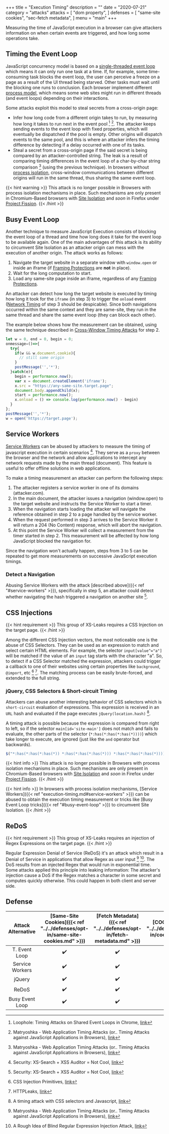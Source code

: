 +++
title = "Execution Timing"
description = ""
date = "2020-07-21"
category = "attacks"
attacks = [
    "dom property",
]
defenses = [
    "same-site cookies",
    "sec-fetch metadata",
]
menu = "main"
+++

Measuring the time of JavaScript execution in a browser can give attackers information on when certain events are triggered, and how long some operations take. 

## Timing the Event Loop

JavaScript concurrency model is based on a [single-threaded event loop](https://developer.mozilla.org/en-US/docs/Web/JavaScript/EventLoop) which means it can only run one task at a time. If, for example, some time-consuming task blocks the event loop, the user can perceive a freeze on a page as a result of the UI thread being starved. Other tasks must wait until the blocking one runs to conclusion. Each browser implement different [process model](https://www.chromium.org/developers/design-documents/process-models), which means some web sites might run in different threads (and event loops) depending on their interactions.

Some attacks exploit this model to steal secrets from a cross-origin page:

- Infer how long code from a different origin takes to run, by measuring how long it takes to run next in the event pool [^1] [^2]. The attacker keeps sending events to the event loop with fixed properties, which will eventually be dispatched if the pool is empty. Other origins will dispatch events to the same pool, and this is where an attacker infers the timing difference by detecting if a delay occurred with one of its tasks.
- Steal a secret from a cross-origin page if the said secret is being compared by an attacker-controlled string. The leak is a result of comparing timing differences in the event loop of a char-by-char string comparison [^2] (using the previous technique). In browsers without [process isolation](https://www.chromium.org/Home/chromium-security/site-isolation), cross-window communications between different origins will run in the same thread, thus sharing the same event loop.

{{< hint warning >}}
This attack is no longer possible in Browsers with process isolation mechanisms in place. Such mechanisms are only present in Chromium-Based browsers with [Site Isolation](https://www.chromium.org/Home/chromium-security/site-isolation) and *soon* in Firefox under [Project Fission](https://wiki.mozilla.org/Project_Fission).
{{< /hint >}}

## Busy Event Loop

Another technique to measure JavaScript Execution consists of blocking the event loop of a thread and time how long does it take for the event loop to be available again. One of the main advantages of this attack is its ability to circumvent Site Isolation as an attacker origin can mess with the execution of another origin. The attack works as follows:

1. Navigate the target website in a separate window with `window.open` or inside an iframe (if [Framing Protections](https://TODO) are **not** in place).
2. Wait for the long computation to start.
3. Load any same-site page inside an iframe, regardless of any [Framing Protections](https://TODO). 

An attacker can detect how long the target website is executed by timing how long it took for the `iframe` (in step 3) to trigger the `onload` event ([Network Timing](https://TODO) of step 3 should be despicable). Since both navigations occurred within the same context and they are same-site, they run in the same thread and share the same event loop (they can block each other).

The example below shows how the measurement can be obtained, using the same technique described in [Cross-Window Timing Attacks](https://TODO) for step 2.

```javascript
let w = 0, end = 0, begin = 0;
onmessage=()=>{
  try{
    if(w && w.document.cookie){
      // still same origin
    }
    postMessage('','*');
  }catch(e){
    begin = performance.now();
    var x = document.createElement('iframe');
    x.src = "https://any-same-site.target.page";
    document.body.appendChild(x);
    start = performance.now();
    x.onload = () => console.log(performance.now() - begin)
  }
};
postMessage('','*');
w = open('https://target.page');
```

## Service Workers

[Service Workers](https://developer.mozilla.org/en-US/docs/Web/API/Service_Worker_API) can be abused by attackers to measure the timing of javascript execution in certain scenarios [^4]. They serve as a `proxy` between the browser and the network and allow applications to intercept any network requests made by the main thread (document). This feature is useful to offer offline solutions in web applications.

To make a timing measurement an attacker can perform the following steps:

1. The attacker registers a service worker in one of its domains (attacker.com).
2. In the main document, the attacker issues a navigation (window.open) to the target website and instructs the Service Worker to start a timer.
3. When the navigation starts loading the attacker will navigate the reference obtained in step 2 to a page handled by the service worker.
4. When the request performed in step 3 arrives to the Service Worker it will return a 204 (No Content) response, which will abort the navigation.
5. At this point the Service Worker will collect a measurement from the timer started in step 2. This measurement will be affected by how long JavaScript blocked the navigation for.

Since the navigation won't actually happen, steps from 3 to 5 can be repeated to get more measurements on successive JavaScript execution timings.

### Detect a Navigation

Abusing Service Workers with the attack [described above]({{< ref "#service-workers" >}}), specifically in step 5, an attacker could detect whether navigating the hash triggered a navigation on another site [^4].

## CSS Injections

{{< hint requirement >}}
This group of XS-Leaks requires a CSS Injection on the target page.
{{< /hint >}}

Among the different CSS Injection vectors, the most noticeable one is the abuse of CSS Selectors. They can be used as an expression to match and select certain HTML elements. For example, the selector `input[value^="a"]` will be matched if the value of an `input` tag starts with the character "a". So, to detect if a CSS Selector matched the expression, attackers could trigger a callback to one of their websites using certain properties like `background`, `@import`, etc [^6] [^7]. The matching process can be easily brute-forced, and extended to the full string.

### jQuery, CSS Selectors & Short-circuit Timing

Attackers can abuse another interesting behavior of CSS selectors which is `short-circuit` evaluation of expressions. This expression is received in an `URL` hash and evaluated if the page executes `jQuery(location.hash)` [^3].

A timing attack is possible because the expression is compared from right to left, so if the selector `main[id='site-main']` does not match and fails to evaluate, the other parts of the selector (`*:has(*:has(*:has(*))))`) which take longer to execute, are ignored (just like the `and` operator but backwards).

```javascript
$("*:has(*:has(*:has(*)) *:has(*:has(*:has(*))) *:has(*:has(*:has(*)))) main[id='site-main']")
```

{{< hint info >}}
This attack is no longer possible in Browsers with process isolation mechanisms in place. Such mechanisms are only present in Chromium-Based browsers with [Site Isolation](https://www.chromium.org/Home/chromium-security/site-isolation) and *soon* in Firefox under [Project Fission](https://wiki.mozilla.org/Project_Fission).
{{< /hint >}}

{{< hint info >}}
In browsers with process isolation mechanisms, [Service Workers]({{< ref "execution-timing.md#service-workers" >}}) can be abused to obtain the execution timing measurement or tricks like [Busy Event Loop tricks]({{< ref "#busy-event-loop" >}}) to circumvent Site Isolation.
{{< /hint >}}

## ReDoS

{{< hint requirement >}}
This group of XS-Leaks requires an injection of Regex Expressions on the target page.
{{< /hint >}}

Regular Expression Denial of Service (ReDoS) it's an attack which result in a Denial of Service in applications that allow Regex as user input [^2] [^5]. The DoS results from an injected Regex that would run in exponential time. Some attacks applied this principle into leaking information: The attacker's injection cause a DoS if the Regex matches a character in some secret and computes quickly otherwise. This could happen in both client and server side.


## Defense

| Attack Alternative  | [Same-Site Cookies]({{< ref "../../defenses/opt-in/same-site-cookies.md" >}})  | [Fetch Metadata]({{< ref "../../defenses/opt-in/fetch-metadata.md" >}})  | [COOP]({{< ref "../../defenses/opt-in/coop.md" >}})  |  [Framing Protections]({{< ref "../../defenses/opt-in/xfo.md" >}}) |
|:-------------------:|:------------------:|:---------------:|:-----:|:--------------------:|
| T. Event Loop       |         ✔️         |      ✔️         |  ❌   |          ❌         |
| Service Workers     |         ✔️         |      ✔️         |  ❌   |          ❌         |
| jQuery              |         ✔️         |      ✔️         |  ❌   |          ❌         |
| ReDoS               |         ✔️         |      ✔️         |  ❌   |          ❌         |
| Busy Event Loop     |         ✔️         |      ✔️         |  ❌   |          ✔️         |

[^1]: Loophole: Timing Attacks on Shared Event Loops in Chrome, [link](https://www.usenix.org/system/files/conference/usenixsecurity17/sec17-vila.pdf)
[^2]: Matryoshka - Web Application Timing Attacks (or.. Timing Attacks against JavaScript Applications in Browsers), [link](https://sirdarckcat.blogspot.com/2014/05/matryoshka-web-application-timing.html)
[^3]: A timing attack with CSS selectors and Javascript, [link](https://blog.sheddow.xyz/css-timing-attack/)
[^4]: Security: XS-Search + XSS Auditor = Not Cool, [link](https://bugs.chromium.org/p/chromium/issues/detail?id=922829)
[^5]: A Rough Idea of Blind Regular Expression Injection Attack, [link](https://diary.shift-js.info/blind-regular-expression-injection/)
[^6]: CSS Injection Primitives, [link](https://x-c3ll.github.io/posts/CSS-Injection-Primitives/)
[^7]: HTTPLeaks, [link](https://github.com/cure53/HTTPLeaks/)

